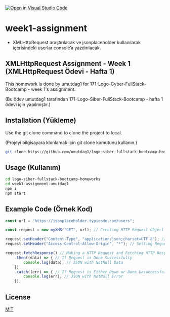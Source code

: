 [![Open in Visual Studio Code](https://classroom.github.com/assets/open-in-vscode-f059dc9a6f8d3a56e377f745f24479a46679e63a5d9fe6f495e02850cd0d8118.svg)](https://classroom.github.com/online_ide?assignment_repo_id=6902368&assignment_repo_type=AssignmentRepo)
# week1-assignment

- XMLHttpRequest araştırılacak ve jsonplaceholder kullanılarak içerisindeki userlar console’a yazdırılacak.

## XMLHttpRequest Assignment - Week 1 (XMLHttpRequest Ödevi - Hafta 1)

This homework is done by umutdag1 for 171-Logo-Cyber-FullStack-Bootcamp - week 1's assignment.

(Bu ödev umutdag1 tarafından 171-Logo-Siber-FullStack-Bootcamp - hafta 1 ödevi için yapılmıştır.)

## Installation (Yükleme)

Use the git clone command to clone the project to local.

(Projeyi bilgisayara klonlamak için git clone komutunu kullanın.)

```bash
git clone https://github.com/umutdag1/logo-siber-fullstack-bootcamp-homeworks.git
```

## Usage (Kullanım)

```bash
cd logo-siber-fullstack-bootcamp-homeworks
cd week1-assignment-umutdag1
npm i
npm start
```

## Example Code (Örnek Kod)
```js
const url = "https://jsonplaceholder.typicode.com/users";

const request = new myXHR("GET", url); // Creating HTTP Request Object

request.setHeader("Content-Type", "application/json;charset=UTF-8"); // Setting Request Header
request.setHeader("Access-Control-Allow-Origin", "*"); // Setting Request Header

request.fetchResponse() // Making a HTTP Request and Fetching HTTP Response On Promise
    .then((data) => { // If Request is Done Successfully
        console.log(data); // JSON with NotNull Data
    })
    .catch((err) => { // If Request is Either Down or Done Unsuccessfully
        console.log(err); // JSON with NotNull Error
    });
```

## License
[MIT](https://github.com/171-Logo-Siber-FullStack-Bootcamp/week1-assignment-umutdag1/blob/main/LICENSE)